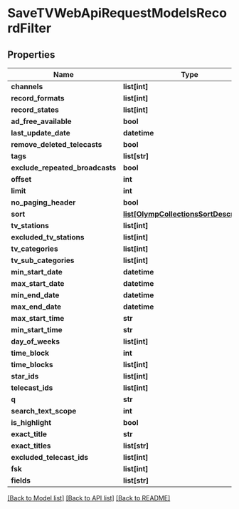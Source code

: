 # SaveTVWebApiRequestModelsRecordFilter

## Properties
Name | Type | Description | Notes
------------ | ------------- | ------------- | -------------
**channels** | **list[int]** |  | [optional] 
**record_formats** | **list[int]** |  | [optional] 
**record_states** | **list[int]** |  | [optional] 
**ad_free_available** | **bool** |  | [optional] 
**last_update_date** | **datetime** |  | [optional] 
**remove_deleted_telecasts** | **bool** |  | [optional] 
**tags** | **list[str]** |  | [optional] 
**exclude_repeated_broadcasts** | **bool** |  | [optional] 
**offset** | **int** |  | [optional] 
**limit** | **int** |  | [optional] 
**no_paging_header** | **bool** |  | [optional] 
**sort** | [**list[OlympCollectionsSortDescription]**](OlympCollectionsSortDescription.md) |  | [optional] 
**tv_stations** | **list[int]** |  | [optional] 
**excluded_tv_stations** | **list[int]** |  | [optional] 
**tv_categories** | **list[int]** |  | [optional] 
**tv_sub_categories** | **list[int]** |  | [optional] 
**min_start_date** | **datetime** |  | [optional] 
**max_start_date** | **datetime** |  | [optional] 
**min_end_date** | **datetime** |  | [optional] 
**max_end_date** | **datetime** |  | [optional] 
**max_start_time** | **str** |  | [optional] 
**min_start_time** | **str** |  | [optional] 
**day_of_weeks** | **list[int]** |  | [optional] 
**time_block** | **int** |  | [optional] 
**time_blocks** | **list[int]** |  | [optional] 
**star_ids** | **list[int]** |  | [optional] 
**telecast_ids** | **list[int]** |  | [optional] 
**q** | **str** |  | [optional] 
**search_text_scope** | **int** |  | [optional] 
**is_highlight** | **bool** |  | [optional] 
**exact_title** | **str** |  | [optional] 
**exact_titles** | **list[str]** |  | [optional] 
**excluded_telecast_ids** | **list[int]** |  | [optional] 
**fsk** | **list[int]** |  | [optional] 
**fields** | **list[str]** |  | [optional] 

[[Back to Model list]](../README.md#documentation-for-models) [[Back to API list]](../README.md#documentation-for-api-endpoints) [[Back to README]](../README.md)



